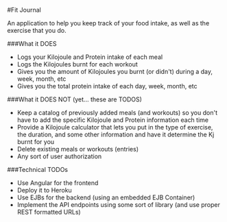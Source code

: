 #Fit Journal

An application to help you keep track of your food intake, as well as the exercise that you do.

###What it DOES

  - Logs your Kilojoule and Protein intake of each meal
  - Logs the Kilojoules burnt for each workout
  - Gives you the amount of Kilojoules you burnt (or didn't) during a day, week, month, etc
  - Gives you the total protein intake of each day, week, month, etc

###What it DOES NOT (yet... these are TODOS)

  - Keep a catalog of previously added meals (and workouts) so you don't have to add
    the specific Kilojoule and Protein information each time
  - Provide a Kilojoule calculator that lets you put in the type of exercise, the duration,
    and some other information and have it determine the Kj burnt for you
  - Delete existing meals or workouts (entries)
  - Any sort of user authorization

###Technical TODOs

  - Use Angular for the frontend
  - Deploy it to Heroku
  - Use EJBs for the backend (using an embedded EJB Container)
  - Implement the API endpoints using some sort of library (and use proper REST formatted URLs)
